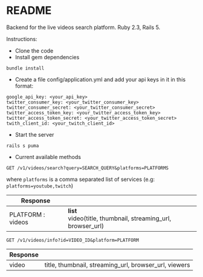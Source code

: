 # README

Backend for the live videos search platform. 
Ruby 2.3, Rails 5.

Instructions:

* Clone the code
* Install gem dependencies
```
bundle install
```
* Create a file config/application.yml and add your api keys in it in this format:
```
google_api_key: <your_api_key>
twitter_consumer_key: <your_twitter_consumer_key>
twitter_consumer_secret: <your_twitter_consumer_secret>
twitter_access_token_key: <your_twitter_access_token_key>
twitter_access_token_secret: <your_twitter_access_token_secret>
twith_client_id: <your_twitch_client_id>
```
* Start the server 
```
rails s puma
```
* Current available methods  
```
GET /v1/videos/search?query=SEARCH_QUERY&platforms=PLATFORMS
```
where ```platforms``` is a comma separated list of services (e.g: ```platforms=youtube,twitch```)

| Response      |                                                                  | 
| ------------- |:-----------------------------------------------------------------| 
| PLATFORM : videos        | **list**<br /> video(title, thumbnail, streaming_url, browser_url) |

```
GET /v1/videos/info?id=VIDEO_ID&platform=PLATFORM
```

| Response      |                                                                  | 
| ------------- |:-----------------------------------------------------------------| 
| video        |  title, thumbnail, streaming_url, browser_url, viewers  |